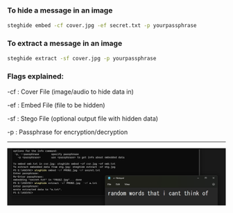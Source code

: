 ### To hide a message in an image
```bash
steghide embed -cf cover.jpg -ef secret.txt -p yourpassphrase
```
### To extract a message in an image
```bash
steghide extract -sf cover.jpg -p yourpassphrase
```

### Flags explained:

-cf : Cover File (image/audio to hide data in)

-ef : Embed File (file to be hidden)

-sf : Stego File (optional output file with hidden data)

-p  : Passphrase for encryption/decryption




***

![image](.attachments/2e5b032656b29e5fe1a715a435125f3e600f01f7.png) 